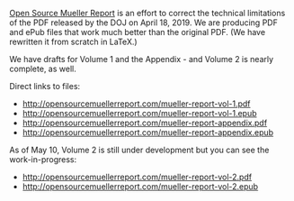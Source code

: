 [Open Source Mueller Report](http://opensourcemuellerreport.com) is an effort to correct the technical limitations of the PDF released by the DOJ on April 18, 2019. We are producing PDF and ePub files that work much better than the original PDF. (We have rewritten it from scratch in LaTeX.)

We have drafts for Volume 1 and the Appendix - and Volume 2 is nearly complete, as well.

Direct links to files:

- http://opensourcemuellerreport.com/mueller-report-vol-1.pdf
- http://opensourcemuellerreport.com/mueller-report-vol-1.epub
- http://opensourcemuellerreport.com/mueller-report-appendix.pdf
- http://opensourcemuellerreport.com/mueller-report-appendix.epub

As of May 10, Volume 2 is still under development but you can see the work-in-progress:

- http://opensourcemuellerreport.com/mueller-report-vol-2.pdf
- http://opensourcemuellerreport.com/mueller-report-vol-2.epub


